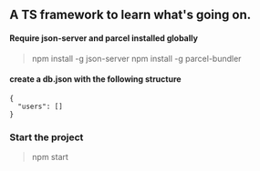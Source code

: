 ## A TS framework to learn what's going on.

#### Require json-server and parcel installed globally

> npm install -g json-server
> npm install -g parcel-bundler

#### create a db.json with the following structure

```
{
  "users": []
}
```

### Start the project

> npm start
